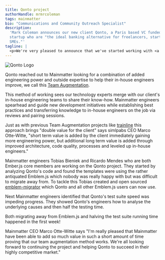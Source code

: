 ```yaml
---
title: Qonto project
authorHandle: mrmrcoleman
tags: mainmatter
bio: "Communications and Community Outreach Specialist"
description:
  'Mark Coleman announces our new client Qonto, a Paris based VC funded Fintech
  startup who are "the ideal banking alternative for freelancers, startups and
  SMEs."'
tagline: |
  <p>We're very pleased to announce that we've started working with <a href="https://qonto.eu/">Qonto</a>, a Paris based VC funded Fintech startup who are &quot;the ideal banking alternative for freelancers, startups and SMEs.&quot;</p>
---
```


![Qonto Logo](/assets/images/posts/2019-03-29-qonto-project/qonto-logo.png)

Qonto reached out to Mainmatter looking for a combination of added engineering
power and outside expertise to help their in-house engineers improve, we call
this [Team Augmentation](/services/team-augmentation-and-training/).

This method of working sees our technology experts merge with our client's
in-house engineering teams to share their know-how. Mainmatter engineers
spearhead and guide new development initiatives while establishing best
practices and transferring knowledge to in-house engineers on the job via
reviews and pairing sessions.

Just as with previous Team Augmentation projects like
[trainline](/cases/trainline/) this approach brings "double value for the
client" says simlpabs CEO Marco Otte-Witte, "short term value is added by the
client immediately gaining more engineering power, but additional long term
value is added through improved architecture, code quality, processes and
leveled up in-house engineers."

Mainmatter engineers Tobias Bieniek and Ricardo Mendes who are both Ember.js
core members are working on the Qonto project. They started by analyzing Qonto's
code and found the templates were using the rather antiquated Emblem.js which
nobody was really happy with but was difficult to migrate away from. To tackle
this Tobias created and open sourced
[emblem-migrator](https://github.com/mainmatter/emblem-migrator/) which Qonto
and all other Emblem.js users can now use.

Next Mainmatter engineers identified that Qonto's test suite speed was impeding
progress. They showed Qonto's engineers how to analyse the underlying causes and
then half the testing time.

Both migrating away from Emblem.js and halving the test suite running time
happened in the first week!

Mainmatter CEO Marco Otte-Witte says "I'm really pleased that Mainmatter have
been able to add so much value in such a short amount of time proving that our
team augmentation method works. We're all looking forward to continuing the
project and helping Qonto to succeed in their highly competitive market."
